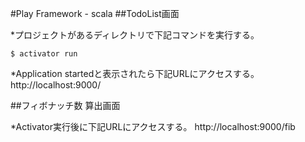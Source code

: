 #Play Framework - scala
##TodoList画面

*プロジェクトがあるディレクトリで下記コマンドを実行する。
```
$ activator run
```

*Application startedと表示されたら下記URLにアクセスする。
http://localhost:9000/


##フィボナッチ数 算出画面

*Activator実行後に下記URLにアクセスする。
http://localhost:9000/fib
